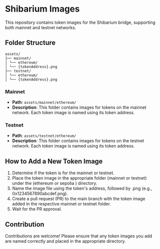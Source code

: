 # Shibarium Images

This repository contains token images for the Shibarium bridge, supporting both mainnet and testnet networks.

## Folder Structure

```
assets/
├── mainnet/
│ └── ethereum/
│ └── {tokenAddress}.png
├── testnet/
│ └── ethereum/
│ └── {tokenAddress}.png
```


### Mainnet

- **Path**: `assets/mainnet/ethereum/`
- **Description**: This folder contains images for tokens on the mainnet network. Each token image is named using its token address.

### Testnet

- **Path**: `assets/testnet/ethereum/`
- **Description**: This folder contains images for tokens on the testnet network. Each token image is named using its token address.

## How to Add a New Token Image

1. Determine if the token is for the mainnet or testnet.
2. Place the token image in the appropriate folder (mainnet or testnet) under the (ethereum or sepolia ) directory.
3. Name the image file using the token's address, followed by .png (e.g., 0x1234567890abcdef.png).
4. Create a pull request (PR) to the main branch with the token image added in the respective mainnet or testnet folder.
5. Wait for the PR approval.

## Contribution

Contributions are welcome! Please ensure that any token images you add are named correctly and placed in the appropriate directory.

